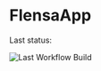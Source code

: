 # FlensaApp

Last status:

![Last Workflow Build](https://github.com/icebeam7/FlensaApp/actions/workflows/main.yaml/badge.svg)
